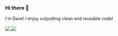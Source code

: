 ### Hi there 👋
I'm Dave! I enjoy outputting clean and reusable code!

<a href="https://github.com/verebes1">
  <img align="center" src="https://github-readme-stats.vercel.app/api?username=verebes1&theme=github_dark&count_private=true&show_icons=true" />
</a>
<a href="https://github.com/verebes1">
  <img align="center" src="https://github-readme-stats.vercel.app/api/top-langs/?username=verebes1&langs_count=8&theme=github_dark&layout=standard" />
</a>

<!--
**verebes1/verebes1** is a ✨ _special_ ✨ repository because its `README.md` (this file) appears on your GitHub profile.

Here are some ideas to get you started:

- 🔭 I’m currently working on ...
- 🌱 I’m currently learning ...
- 👯 I’m looking to collaborate on ...
- 🤔 I’m looking for help with ...
- 💬 Ask me about ...
- 📫 How to reach me: ...
- 😄 Pronouns: ...
- ⚡ Fun fact: ...
-->
